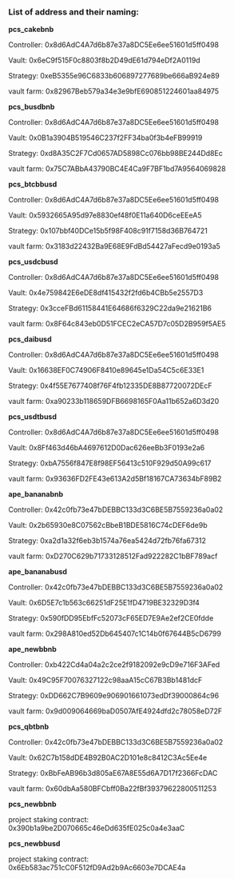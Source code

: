 ### **List of address and their naming:**

**pcs_cakebnb**

Controller: 0x8d6AdC4A7d6b87e37a8DC5Ee6ee51601d5ff0498

Vault: 0x6eC9f515F0c8803f8b2D49dE61d794eDf2A0119d

Strategy: 0xeB5355e96C6833b606897277689be666aB924e89

vault farm: 0x82967Beb579a34e3e9bfE690851224601aa84975

**pcs_busdbnb**

Controller: 0x8d6AdC4A7d6b87e37a8DC5Ee6ee51601d5ff0498

Vault: 0x0B1a3904B519546C237f2FF34ba0f3b4eFB99919

Strategy: 0xd8A35C2F7Cd0657AD5898Cc076bb98BE244Dd8Ec 

vault farm: 0x75C7ABbA43790BC4E4Ca9F7BF1bd7A9564069828

**pcs_btcbbusd**

Controller: 0x8d6AdC4A7d6b87e37a8DC5Ee6ee51601d5ff0498

Vault: 0x5932665A95d97e8830ef48f0E11a640D6ceEEeA5

Strategy: 0x107bbf40DCe15b5f98F408c91f7158d36B764721 

vault farm: 0x3183d22432Ba9E68E9FdBd54427aFecd9e0193a5	

**pcs_usdcbusd**

Controller: 0x8d6AdC4A7d6b87e37a8DC5Ee6ee51601d5ff0498

Vault: 0x4e759842E6eDE8df415432f2fd6b4CBb5e2557D3

Strategy: 0x3cceFBd61158441E64686f6329C22da9e21621B6 

vault farm: 0x8F64c843eb0D51FCEC2eCA57D7c05D2B959f5AE5

**pcs_daibusd**

Controller: 0x8d6AdC4A7d6b87e37a8DC5Ee6ee51601d5ff0498

Vault: 0x16638EF0C74906F8410e89645e1Da54C5c6E33E1

Strategy: 0x4f55E7677408f76F4fb12335DE8B87720072DEcF 

vault farm: 0xa90233b118659DFB6698165F0Aa11b652a6D3d20

**pcs_usdtbusd**

Controller: 0x8d6AdC4A7d6b87e37a8DC5Ee6ee51601d5ff0498

Vault: 0x8Ff463d46bA4697612D0Dac626eeBb3F0193e2a6

Strategy: 0xbA7556f847E8f98EF56413c510F929d50A99c617

vault farm: 0x93636FD2FE43e613A2d5Bf18167CA73634bF89B2

**ape_bananabnb**

Controller: 0x42c0fb73e47bDEBBC133d3C6BE5B7559236a0a02

Vault: 0x2b65930e8C07562cBbeB1BDE5816C74cDEF6de9b

Strategy: 0xa2d1a32f6eb3b1574a76ea5424d72fb76fa67312 

vault farm: 0xD270C629b71733128512Fad922282C1bBF789acf

**ape_bananabusd**

Controller: 0x42c0fb73e47bDEBBC133d3C6BE5B7559236a0a02

Vault: 0x6D5E7c1b563c66251dF25E1fD4719BE32329D3f4

Strategy: 0x590fDD95EbfFc52073cF65ED7E9Ae2ef2CE0fdde 

vault farm: 0x298A810ed52Db645407c1C14b0f67644B5cD6799

**ape_newbbnb**

Controller: 0xb422Cd4a04a2c2ce2f9182092e9cD9e716F3AFed

Vault: 0x49C95F70076327122c98aaA15cC67B3Bb1481dcF	

Strategy: 0xDD662C7B9609e906901661073edDf39000864c96 

vault farm: 0x9d009064669baD0507AfE4924dfd2c78058eD72F

**pcs_qbtbnb**

Controller: 0x42c0fb73e47bDEBBC133d3C6BE5B7559236a0a02

Vault: 0x62C7b158dDE4B92B0AC2D101e8c8412C3Ac5Ee4e	

Strategy: 0xBbFeAB96b3d805aE67A8E55d6A7D17f2366FcDAC

vault farm: 0x60dbAa580BFCbff0Ba22fBf39379622800511253

**pcs_newbbnb**

project staking contract: 0x390b1a9be2D070665c46eDd635fE025c0a4e3aaC

**pcs_newbbusd**

project staking contract: 0x6Eb583ac751cC0F512fD9Ad2b9Ac6603e7DCAE4a
